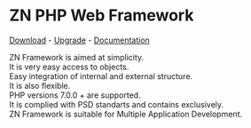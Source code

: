 # ZN PHP Web Framework
[Download](http://www.znframework.com/framework/download) - 
[Upgrade](http://www.znframework.com/framework/upgrade) - 
[Documentation](http://www.znframework.com/documentation)

<p>
ZN Framework is aimed at simplicity.<br />
It is very easy access to objects. <br />
Easy integration of internal and external structure.<br />
It is also flexible.<br />
PHP versions 7.0.0 + are supported.<br />
It is complied with PSD standarts and contains exclusively.<br />
ZN Framework is suitable for Multiple Application Development.
</p>
